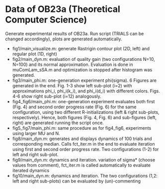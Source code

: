 # Data of OB23a (Theoretical Computer Science)
Generate experimental results of OB23a.
Run script (TRIALS can be changed accordingly), plots are generated automatically.
* fig1/main_visualize.m: generate Rastrigin contour plot (2D, left) and regular plot (1D, right)
* fig2/main_dyn.m: evaluation of quality gain (two configurations N=10, N=100) and its normal approximation. Evaluation is done in muComLam_sSA.m and optimization is stopped after histogram was generated.
* fig3/main_phi.m: one-generation experiment phi(sigma). 6 Figures are generated in the end. Fig. 1-3 show left sub-plot (i=2) with approximations phi_i, phi_i(k_i), and phi_i(d_i) with different colors. Figs. 4-6 show right sub-plot (i=12) analogously.
* fig4_fig6/main_phi.m: one-generation experiment evaluates both first (Fig. 4) and second order progress rate (Fig. 6) for the same configuration, using two different R-initializations (left & right sub-plots, respectively). Hence, both figures (Fig. 4, Fig. 6) and sub-figures (left, right) are generated running the script once.
* fig5_fig7/main_phi.m: same procedure as for fig4_fig6, experiments using larger MU and N.
* fig8/main_dyn.m: generates and displays dynamics of 100 trials and corresponding median. Calls fct_iter.m in the end to evaluate iteration using first and second order progress rate. Two configurations (1-2) for left and right sub-plot.
* fig9/main_dyn.m: dynamics and iteration. variation of sigma* (choose values from comment), fct_iter.m is called automatically to evaluate iterated dynamics
* fig10/main_dyn.m: dynamics and iteration. The two configurations (1,2: left and right sub-plots) can be evaluated by (un)-commenting